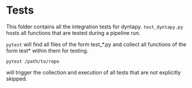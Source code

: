# Tests

This folder contains all the integration tests for dyntapy. 
`test_dyntapy.py` hosts all functions that are tested during a pipeline run.

`pytest` will find all files of the form test_\*.py and collect all functions of the form test\* within them for testing.

```shell
pytest /path/to/repo 
```

will trigger the collection and execution of all tests that are not explicitly skipped.

